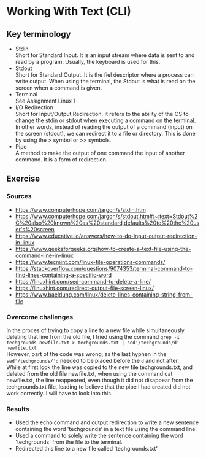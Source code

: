 # Working With Text (CLI)

## Key terminology
- Stdin  
Short for Standard Input. It is an input stream where data is sent to and read by a program. Usually, the keyboard is used for this.  
- Stdout  
Short for Standard Output. It is the fiel descriptor where a process can write output. When using the terminal, the Stdout is what is read on the screen when a command is given.  
- Terminal  
See Assignment Linux 1  
- I/O Redirection  
Short for Input/Output Redirection. It refers to the ability of the OS to change the stdin or stdout when executing a command on the terminal.  In other words, instead of reading the output of a command (input) on the screen (stdout), we can redirect it to a file or directory. This is done by using the > symbol or >> symbols.  
- Pipe  
A method to make the output of one command the input of another command. It is a form of redirection. 

## Exercise
### Sources
- https://www.computerhope.com/jargon/s/stdin.htm  
- https://www.computerhope.com/jargon/s/stdout.htm#:~:text=Stdout%2C%20also%20known%20as%20standard,defaults%20to%20the%20user's%20screen  
- https://www.educative.io/answers/how-to-do-input-output-redirection-in-linux  
- https://www.geeksforgeeks.org/how-to-create-a-text-file-using-the-command-line-in-linux  
- https://www.tecmint.com/linux-file-operations-commands/  
- https://stackoverflow.com/questions/9074353/terminal-command-to-find-lines-containing-a-specific-word  
- https://linuxhint.com/sed-command-to-delete-a-line/  
- https://linuxhint.com/redirect-output-file-screen-linux/  
- https://www.baeldung.com/linux/delete-lines-containing-string-from-file 

### Overcome challenges
In the proces of trying to copy a line to a new file while simultaneously deleting that line from the old file, I tried using the command `grep -i techgrounds newfile.txt > techgrounds.txt | sed'/techgrounds/d' newfile.txt`  
However, part of the code was wrong, as the last hyphen in the `sed'/techgrounds/'d` needed to be placed before the `d` and not after.  
While at first look the line was copied to the new file techgrounds.txt, and deleted from the old file newfile.txt, when using the command cat newfile.txt, the line reappeared, even though it did not disappear from the techgrounds.txt file, leading to believe that the pipe I had created did not work correctly. I will have to look into this. 

### Results
- Used the echo command and output redirection to write a new sentence containing the word 'techgrounds' in a text file using the command line.
- Used a command to solely write the sentence containing the word 'techgrounds' from the file to the terminal.
- Redirected this line to a new file called 'techgrounds.txt'